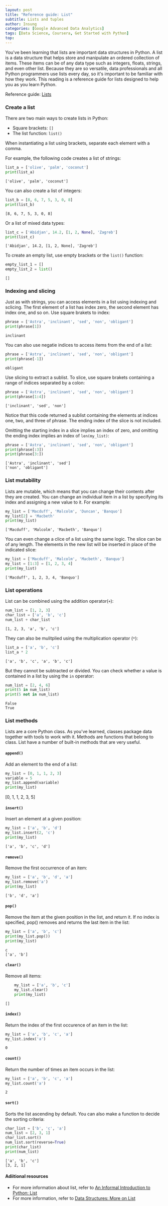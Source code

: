 ```yaml
---
layout: post
title: "Reference guide: List"
subtitle: Lists and tuples
author: Insung
categories: [Google Advanced Data Analytics]
tags: [Data Science, Coursera, Get Started with Python]
top:
---
```


You've been learning that lists are important data structures in Python. A list is a data structure that helps store and manipulate an ordered collection of items. These items can be of any data type such as integers, floats, strings, and even other list. Because they are so versatile, data professionals and all Python programmers use lists every day, so it's important to be familiar with how they work. This reading is a reference guide for lists designed to help you as you learn Python. 

Reference guide: [Lists](https://docs.google.com/document/d/1yZoljX91vuOG2dXAekx0lf3w1DxX1z1NyMtcUSdYEzQ/template/preview#heading=h.387z4nt1u8b3)

### Create a list
There are two main ways to create lists in Python:
- Square brackets: `[]`
- The list function: `list()`

When instantiating a list using brackets, separate each element with a comma.

For example, the following code creates a list of strings:

```Python
list_a = ['olive', 'palm', 'coconut']
print(list_a)
```
    ['olive', 'palm', 'coconut']

You can also create a list of integers:
```Python
list_b = [8, 6, 7, 5, 3, 0, 8]
print(list_b)
```
    [8, 6, 7, 5, 3, 0, 8]

Or a list of mixed data types:
```Python
list_c = ['Abidjan', 14.2, [1, 2, None], 'Zagreb']
print(list_c)
```
    ['Abidjan', 14.2, [1, 2, None], 'Zagreb']

To create an empty list, use empty brackets or the `list()` function:
```Python
empty_list_1 = []
empty_list_2 = list()
```
    []

### Indexing and slicing
Just as with strings, you can access elements in a list using indexing and sclicing. The first element of a list has index zero, the second element has index one, and so on. Use square brakets to index:
```Python
phrase = ['Astra', 'inclinant', 'sed', 'non', 'obligant']
print(phrase[1])
```
    inclinant

You can also use negatie indices to access items from the end of a list:
```Python
phrase = ['Astra', 'inclinant', 'sed', 'non', 'obligant']
print(phrase[-1])
```
    obligant

Use slicing to extract a sublist. To slice, use square brakets containing a range of indices separated by a colon:
```Python
phrase = ['Astra', 'inclinant', 'sed', 'non', 'obligant']
print(phrase[1:4])
```
    ['inclinant', 'sed', 'non']

Notice that this code returned a sublist containing the elements at indices one, two, and three of phrase. The ending index of the slice is not included.

Omitting the starting index in a slice implies an index of zero, and omitting the ending index implies an index of `len(my_list)`:
```Python
phrase = ['Astra', 'inclinant', 'sed', 'non', 'obligant']
print(phrase[:3])
print(phrase[3:])
```
    ['Astra', 'inclinant', 'sed']
    ['non', 'obligant']

### List mutability

Lists are mutable, which means that you can change their contents after they are created. You can change an individual item in a list by specifying its index and assigning a new value to it. For example:
```Python
my_list = ['Macduff', 'Malcolm', 'Duncan', 'Banquo']
my_list[2] = 'Macbeth'
print(my_list)
```
    ['Macduff', 'Malcolm', 'Macbeth', 'Banquo']

You can even change a clice of a list using the same logic. The slice can be of any length. The elements in the new list will be inserted in place of the indicated slice:

```Python
my_list = ['Macduff', 'Malcolm', 'Macbeth', 'Banquo']
my_list = [1:3] = [1, 2, 3, 4]
print(my_list)
```
    ['Macduff', 1, 2, 3, 4, 'Banquo']

### List operations
List can be combined using the addition operator(`+`):
```Python
num_list = [1, 2, 3]
char_list = ['a', 'b', 'c']
num_list + char_list
```
    [1, 2, 3, 'a', 'b', 'c']

They can also be mulitplied using the multiplication operator (`*`):
```Python
list_a = ['a', 'b', 'c']
list_a * 2
```
    ['a', 'b', 'c', 'a', 'b', 'c']

But they cannot be subtracted or divided.
You can check whether a value is contained in a list by using the `in` operator:
```Python
num_list = [2, 4, 6]
print(5 in num_list)
print(5 not in num_list)
```
    False
    True

### List methods
Lists are a core Python class. As you've learned, classes package data together with tools to work with it. Methods are functions that belong to class. List have a number of built-in methods that are very useful.

#### `append()`

Add an element to the end of a list:
```Python
my_list = [0, 1, 1, 2, 3]
variable = 5
my_list.append(variable)
print(my_list)
```
 [0, 1, 1, 2, 3, 5]

 #### `insert()`
 Insert an element at a given position:
 ```Python
my_list = ['a', 'b', 'd']
my_list.insert(2, 'c')
print(my_list)
 ```
    ['a', 'b', 'c', 'd']

#### `remove()`
Remove the first occurrence of an item:
```Python
my_list = ['a', 'b', 'd', 'a']
my_list.remove('a')
print(my_list)
```
    ['b', 'd', 'a']

#### `pop()`
Remove the item at the given position in the list, and return it. If no index is specified, pop() removes and returns the last item in the list:
```Python
my_list = ['a', 'b', 'c']
print(my_list.pop())
print(my_list)
```
    c
    ['a', 'b']

#### `clear()`
Remove all items:
```Python
    my_list = ['a', 'b', 'c']
    my_list.clear()
    print(my_list)
```
    []

#### `index()`
Return the index of the first occurence of an item in the list:
```Python
my_list = ['a', 'b', 'c', 'a']
my_list.index('a')
```
    0

#### `count()`
Return the number of times an item occurs in the list:
```Python
my_list = ['a', 'b', 'c', 'a']
my_list.count('a')
```
    2

#### `sort()`
Sorts the list ascending by default. You can also make a function to decide the sorting criteria:
```Python
char_list = ['b', 'c', 'a']
num_list = [2, 3, 1]
char_list.sort()
num_list.sort(reverse=True)
print(char_list)
print(num_list)
```
    ['a', 'b', 'c']
    [3, 2, 1]

#### Adiitional resources
- For more information about list, refer to [An Informal Introduction to Python: List](https://docs.python.org/3/tutorial/introduction.html#lists)
- For more information, refer to [Data Structures: More on List](https://docs.python.org/3/tutorial/datastructures.html)

